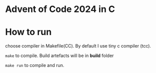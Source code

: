 # Advent of Code 2024 in C

# How to run

choose compiler in Makefile(CC). By default I use tiny c compiler (tcc).

`make` to compile. Build artefacts will be in **build** folder

`make run` to compile and run.

# 
